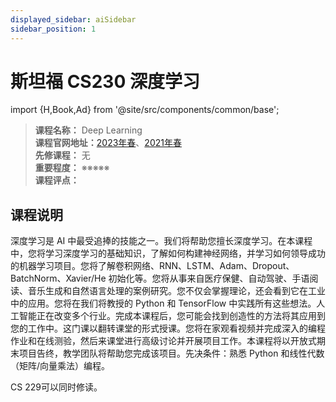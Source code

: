```yaml
---
displayed_sidebar: aiSidebar
sidebar_position: 1
---
```


# 斯坦福 CS230 深度学习
import {H,Book,Ad} from '@site/src/components/common/base';




>**课程名称：** Deep Learning      
**课程官网地址：**[2023年春](https://inst.eecs.berkeley.edu/~cs182/sp23/)、[2021年春](https://cs182sp21.github.io/)     
**先修课程：** 无  
**重要程度：** ※※※※※  
**课程评点：** 


## 课程说明
深度学习是 AI 中最受追捧的技能之一。我们将帮助您擅长深度学习。在本课程中，您将学习深度学习的基础知识，了解如何构建神经网络，并学习如何领导成功的机器学习项目。您将了解卷积网络、RNN、LSTM、Adam、Dropout、BatchNorm、Xavier/He 初始化等。您将从事来自医疗保健、自动驾驶、手语阅读、音乐生成和自然语言处理的案例研究。您不仅会掌握理论，还会看到它在工业中的应用。您将在我们将教授的 Python 和 TensorFlow 中实践所有这些想法。人工智能正在改变多个行业。完成本课程后，您可能会找到创造性的方法将其应用到您的工作中。这门课以翻转课堂的形式授课。您将在家观看视频并完成深入的编程作业和在线测验，然后来课堂进行高级讨论并开展项目工作。本课程将以开放式期末项目告终，教学团队将帮助您完成该项目。先决条件：熟悉 Python 和线性代数（矩阵/向量乘法）编程。 

CS 229可以同时修读。

<Comment></Comment>

